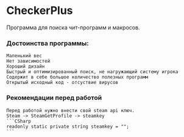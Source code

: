 # CheckerPlus
Программа для поиска чит-программ и макросов.

### Достоинства программы: 
	Маленький вес  
	Нет зависимостей  
	Хороший дизайн  
	Быстрый и оптимизированный поиск, не нагружающий систему игрока  
	Содержит в себе большое количество полезных программ  
	Открытый исходный код - отсуствие вирусов  

### Рекомендации перед работой
	Перед работой нужно внести свой steam api ключ.  
	Steam -> SteamGetProfile -> steamkey  
	```CSharp
	readonly static private string steamkey = "";  
	```

